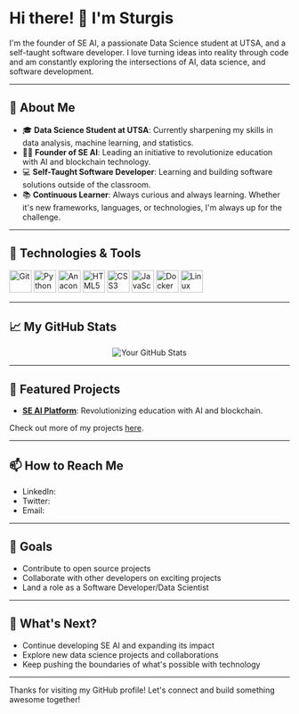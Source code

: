 # Hi there! 👋 I'm Sturgis

I'm the founder of SE AI, a passionate Data Science student at UTSA, and a self-taught software developer. I love turning ideas into reality through code and am constantly exploring the intersections of AI, data science, and software development.

---

## 🚀 About Me

- 🎓 **Data Science Student at UTSA**: Currently sharpening my skills in data analysis, machine learning, and statistics.
- 👨‍💻 **Founder of SE AI**: Leading an initiative to revolutionize education with AI and blockchain technology.
- 💻 **Self-Taught Software Developer**: Learning and building software solutions outside of the classroom.
- 📚 **Continuous Learner**: Always curious and always learning. Whether it's new frameworks, languages, or technologies, I'm always up for the challenge.

---

## 🔧 Technologies & Tools

<p align="left">
<img src="https://cdn.jsdelivr.net/gh/devicons/devicon@latest/icons/git/git-original.svg" alt="Git" width="40" height="40"/> 
<img src="https://cdn.jsdelivr.net/gh/devicons/devicon@latest/icons/python/python-plain.svg" alt="Python" width="40" height="40"/> 
<img src="https://cdn.jsdelivr.net/gh/devicons/devicon@latest/icons/anaconda/anaconda-original.svg" alt="Anaconda" width="40" height="40"/> 
<img src="https://cdn.jsdelivr.net/gh/devicons/devicon@latest/icons/html5/html5-plain.svg" alt="HTML5" width="40" height="40"/> 
<img src="https://cdn.jsdelivr.net/gh/devicons/devicon@latest/icons/css3/css3-original.svg" alt="CSS3" width="40" height="40"/> 
<img src="https://cdn.jsdelivr.net/gh/devicons/devicon@latest/icons/javascript/javascript-original.svg" alt="JavaScript" width="40" height="40"/> 
<img src="https://cdn.jsdelivr.net/gh/devicons/devicon@latest/icons/docker/docker-original.svg" alt="Docker" width="40" height="40"/>
<img src="https://cdn.jsdelivr.net/gh/devicons/devicon@latest/icons/linux/linux-original.svg" alt="Linux" width="40" height="40"/> 
</p>

---

## 📈 My GitHub Stats

<p align="center">
  <img src="https://github-readme-stats.vercel.app/api?username=YourUsername&show_icons=true&theme=radical" alt="Your GitHub Stats" />
</p>

---

## 🌟 Featured Projects

- **[SE AI Platform](https://github.com/SEAIinitiative)**: Revolutionizing education with AI and blockchain.

Check out more of my projects [here](https://github.com/?tab=repositories).

---

## 📫 How to Reach Me

- LinkedIn:
- Twitter:
- Email:

---

## 🎯 Goals

- Contribute to open source projects
- Collaborate with other developers on exciting projects
- Land a role as a Software Developer/Data Scientist

---

## 📅 What's Next?

- Continue developing SE AI and expanding its impact
- Explore new data science projects and collaborations
- Keep pushing the boundaries of what's possible with technology

---

Thanks for visiting my GitHub profile! Let's connect and build something awesome together!